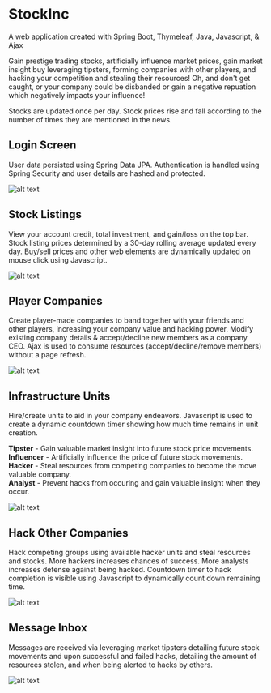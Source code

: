 # StockInc
A web application created with Spring Boot, Thymeleaf, Java, Javascript, & Ajax

Gain prestige trading stocks, artificially influence market prices, gain market insight buy leveraging tipsters, forming companies with other players, and hacking your competition and stealing their resources! Oh, and don't get caught, or your company could be disbanded or gain a negative repuation which negatively impacts your influence!

Stocks are updated once per day. Stock prices rise and fall according to the number of times they are mentioned in the news.

## Login Screen
User data persisted using Spring Data JPA. Authentication is handled using Spring Security and user details are hashed and protected.

![alt text](https://i.imgur.com/YVprI8G.png)

## Stock Listings
View your account credit, total investment, and gain/loss on the top bar. Stock listing prices determined by a 30-day rolling average updated every day. Buy/sell prices and other web elements are dynamically updated on mouse click using Javascript.

![alt text](https://i.imgur.com/DvWhCjx.png)

## Player Companies
Create player-made companies to band together with your friends and other players, increasing your company value and hacking power. Modify existing company details & accept/decline new members as a company CEO. Ajax is used to consume resources (accept/decline/remove members) without a page refresh.

![alt text](https://i.imgur.com/h6kAKGY.png)

## Infrastructure Units
Hire/create units to aid in your company endeavors. Javascript is used to create a dynamic countdown timer showing how much time remains in unit creation.

**Tipster** - Gain valuable market insight into future stock price movements.  
**Influencer** - Artificially influence the price of future stock movements.  
**Hacker** - Steal resources from competing companies to become the move valuable company.  
**Analyst** - Prevent hacks from occuring and gain valuable insight when they occur.  

![alt text](https://i.imgur.com/W3BSyDt.png)

## Hack Other Companies
Hack competing groups using available hacker units and steal resources and stocks. More hackers increases chances of success. More analysts increases defense against being hacked. Countdown timer to hack completion is visible using Javascript to dynamically count down remaining time.

![alt text](https://i.imgur.com/B14kdX4.png)

## Message Inbox
Messages are received via leveraging market tipsters detailing future stock movements and upon successful and failed hacks, detailing the amount of resources stolen, and when being alerted to hacks by others.

![alt text](https://i.imgur.com/7k9y1W0.png)
